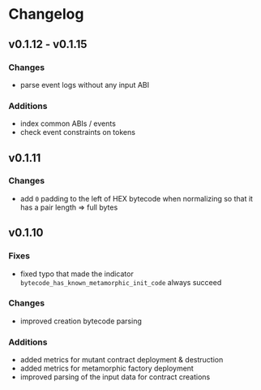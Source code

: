 # Changelog

## v0.1.12 - v0.1.15

### Changes

- parse event logs without any input ABI

### Additions

- index common ABIs / events
- check event constraints on tokens

## v0.1.11

### Changes

- add `0` padding to the left of HEX bytecode when normalizing so that it has a pair length => full bytes

## v0.1.10

### Fixes

- fixed typo that made the indicator `bytecode_has_known_metamorphic_init_code` always succeed

### Changes

- improved creation bytecode parsing

### Additions

- added metrics for mutant contract deployment & destruction
- added metrics for metamorphic factory deployment
- improved parsing of the input data for contract creations
